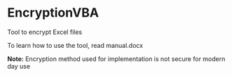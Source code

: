 # EncryptionVBA
Tool to encrypt Excel files

To learn how to use the tool, read manual.docx

**Note:** Encryption method used for implementation is not secure for modern day use
